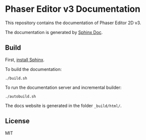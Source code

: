 # Phaser Editor v3 Documentation

This repository contains the documentation of Phaser Editor 2D v3.

The documentation is generated by [Sphinx Doc](https://www.sphinx-doc.org).

## Build

First, [install Sphinx](https://www.sphinx-doc.org/en/master/usage/installation.html).

To build the documentation:

```
./build.sh
```

To run the documentation server and incremental builder:

```
./autobuild.sh
```

The docs website is generated in the folder `_build/html/`.

## License

MIT
